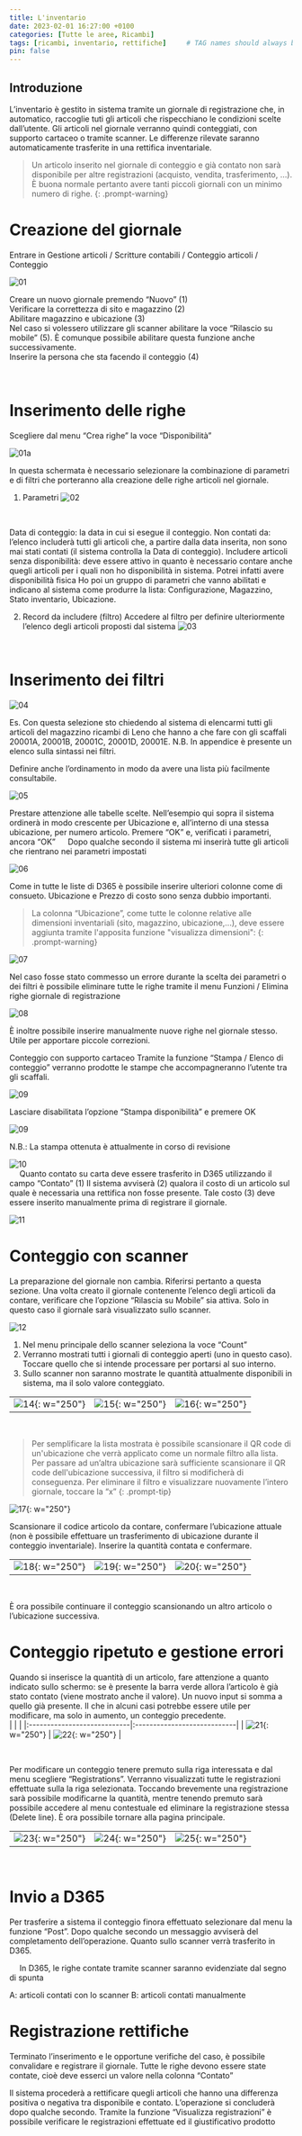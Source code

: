 ```yaml
---
title: L'inventario
date: 2023-02-01 16:27:00 +0100
categories: [Tutte le aree, Ricambi]
tags: [ricambi, inventario, rettifiche]     # TAG names should always be lowercase
pin: false
---
```


## Introduzione
L’inventario è gestito in sistema tramite un giornale di registrazione che, in automatico, raccoglie tuti gli articoli che rispecchiano le condizioni scelte dall’utente.
Gli articoli nel giornale verranno quindi conteggiati, con supporto cartaceo o tramite scanner. Le differenze rilevate saranno automaticamente trasferite in una rettifica inventariale.

> Un articolo inserito nel giornale di conteggio e già contato non sarà disponibile per altre registrazioni (acquisto, vendita, trasferimento, …). È buona normale pertanto avere tanti piccoli giornali con un minimo numero di righe.
{: .prompt-warning}

# Creazione del giornale
Entrare in Gestione articoli / Scritture contabili / Conteggio articoli / Conteggio

![01](/assets/img/02/01.png)
<br>

Creare un nuovo giornale premendo “Nuovo” (1)  
Verificare la correttezza di sito e magazzino (2)  
Abilitare magazzino e ubicazione (3)  
Nel caso si volessero utilizzare gli scanner abilitare la voce “Rilascio su mobile” (5). È comunque possibile abilitare questa funzione anche successivamente.  
Inserire la persona che sta facendo il conteggio (4)  

 
# Inserimento delle righe
Scegliere dal menu “Crea righe” la voce “Disponibilità”

![01a](/assets/img/02/01a.png)
<br>

In questa schermata è necessario selezionare la combinazione di parametri e di filtri che porteranno alla creazione delle righe articoli nel giornale.
1.	Parametri
![02](/assets/img/02/02.png)
<br>

Data di conteggio: la data in cui si esegue il conteggio.
Non contati da: l’elenco includerà tutti gli articoli che, a partire dalla data inserita, non sono mai stati contati (il sistema controlla la Data di conteggio).
Includere articoli senza disponibilità: deve essere attivo in quanto è necessario contare anche quegli articoli per i quali non ho disponibilità in sistema. Potrei infatti avere disponibilità fisica
Ho poi un gruppo di parametri che vanno abilitati e indicano al sistema come produrre la lista: Configurazione, Magazzino, Stato inventario, Ubicazione.

2.	Record da includere (filtro)
Accedere al filtro per definire ulteriormente l’elenco degli articoli proposti dal sistema
![03](/assets/img/02/03.png)
<br>

# Inserimento dei filtri
![04](/assets/img/02/04.png)
<br>

Es. Con questa selezione sto chiedendo al sistema di elencarmi tutti gli articoli del magazzino ricambi di Leno che hanno a che fare con gli scaffali 20001A, 20001B, 20001C, 20001D, 20001E.
N.B. In appendice è presente un elenco sulla sintassi nei filtri.

Definire anche l’ordinamento in modo da avere una lista più facilmente consultabile.

![05](/assets/img/02/05.png)
<br>

Prestare attenzione alle tabelle scelte. Nell’esempio qui sopra il sistema ordinerà in modo crescente per Ubicazione e, all’interno di una stessa ubicazione, per numero articolo.
Premere “OK” e, verificati i parametri, ancora “OK”
 
Dopo qualche secondo il sistema mi inserirà tutte gli articoli che rientrano nei parametri impostati  

![06](/assets/img/02/06.png)
<br>

Come in tutte le liste di D365 è possibile inserire ulteriori colonne come di consueto. Ubicazione e Prezzo di costo sono senza dubbio importanti.

> La colonna “Ubicazione”, come tutte le colonne relative alle dimensioni inventariali (sito, magazzino, ubicazione,...), deve essere aggiunta tramite l'apposita funzione "visualizza dimensioni":
{: .prompt-warning} 

![07](/assets/img/02/07.png)
<br>

Nel caso fosse stato commesso un errore durante la scelta dei parametri o dei filtri è possibile eliminare tutte le righe tramite il menu Funzioni / Elimina righe giornale di registrazione

![08](/assets/img/02/08.png)
<br>

È inoltre possibile inserire manualmente nuove righe nel giornale stesso. Utile per apportare piccole correzioni.

Conteggio con supporto cartaceo
Tramite la funzione “Stampa / Elenco di conteggio” verranno prodotte le stampe che accompagneranno l’utente tra gli scaffali.  

![09](/assets/img/02/09.png)
<br>

Lasciare disabilitata l’opzione “Stampa disponibilità” e premere OK  

![09](/assets/img/02/09.png)
<br>

N.B.: La stampa ottenuta è attualmente in corso di revisione  

![10](/assets/img/02/10.png)
<br>
 
Quanto contato su carta deve essere trasferito in D365 utilizzando il campo “Contato” (1)
Il sistema avviserà (2) qualora il costo di un articolo sul quale è necessaria una rettifica non fosse presente. Tale costo (3) deve essere inserito manualmente prima di registrare il giornale.  

![11](/assets/img/02/11.png)
<br>

# Conteggio con scanner
La preparazione del giornale non cambia. Riferirsi pertanto a questa sezione.
Una volta creato il giornale contenente l’elenco degli articoli da contare, verificare che l’opzione “Rilascia su Mobile” sia attiva. Solo in questo caso il giornale sarà visualizzato sullo scanner.  

![12](/assets/img/02/12.png)
<br>

1. Nel menu principale dello scanner seleziona la voce “Count”
2. Verranno mostrati tutti i giornali di conteggio aperti (uno in questo caso). Toccare quello che si intende processare per portarsi al suo interno.
3. Sullo scanner non saranno mostrate le quantità attualmente disponibili in sistema, ma il solo valore conteggiato.  

|                             |                             |                             |
|:----------------------------|:----------------------------|:----------------------------|
| ![14](/assets/img/02/14.png){: w="250"} | ![15](/assets/img/02/15.png){: w="250"} | ![16](/assets/img/02/16.png){: w="250"} |

<br>


> Per semplificare la lista mostrata è possibile scansionare il QR code di un'ubicazione che verrà applicato come un normale filtro alla lista.
Per passare ad un’altra ubicazione sarà sufficiente scansionare il QR code dell'ubicazione successiva, il filtro si modificherà di conseguenza.
Per eliminare il filtro e visualizzare nuovamente l’intero giornale, toccare la “x”
{: .prompt-tip}

![17](/assets/img/02/17.png){: w="250"}  <br>

Scansionare il codice articolo da contare, confermare l’ubicazione attuale (non è possibile effettuare un trasferimento di ubicazione durante il conteggio inventariale). Inserire la quantità contata e confermare.  

|                             |                             |                             |
|:----------------------------|:----------------------------|:----------------------------|
| ![18](/assets/img/02/18.png){: w="250"} | ![19](/assets/img/02/19.png){: w="250"} | ![20](/assets/img/02/20.png){: w="250"} |

<br>


È ora possibile continuare il conteggio scansionando un altro articolo o l’ubicazione successiva. 

# Conteggio ripetuto e gestione errori
Quando si inserisce la quantità di un articolo, fare attenzione a quanto indicato sullo schermo: se è presente la barra verde allora l’articolo è già stato contato (viene mostrato anche il valore).
Un nuovo input si somma a quello già presente. Il che in alcuni casi potrebbe essere utile per modificare, ma solo in aumento, un conteggio precedente.  
|                             |                             |
|:----------------------------|:----------------------------|
| ![21](/assets/img/02/21.png){: w="250"} | ![22](/assets/img/02/22.png){: w="250"} |

<br>   

Per modificare un conteggio tenere premuto sulla riga interessata e dal menu scegliere “Registrations”. Verranno visualizzati tutte le registrazioni effettuate sulla la riga selezionata.
Toccando brevemente una registrazione sarà possibile modificarne la quantità, mentre tenendo premuto sarà possibile accedere al menu contestuale ed eliminare la registrazione stessa (Delete line). È ora possibile tornare alla pagina principale.  

|                             |                             |                             |
|:----------------------------|:----------------------------|:----------------------------|
| ![23](/assets/img/02/23.png){: w="250"} | ![24](/assets/img/02/24.png){: w="250"} | ![25](/assets/img/02/25.png){: w="250"} |

<br>

# Invio a D365
Per trasferire a sistema il conteggio finora effettuato selezionare dal menu     la funzione “Post”. Dopo qualche secondo un messaggio avviserà del completamento dell’operazione. Quanto sullo scanner verrà trasferito in D365.
         
 
In D365, le righe contate tramite scanner saranno evidenziate dal segno di spunta
 
A: articoli contati con lo scanner
B: articoli contati manualmente

# Registrazione rettifiche
Terminato l’inserimento e le opportune verifiche del caso, è possibile convalidare e registrare il giornale.
Tutte le righe devono essere state contate, cioè deve esserci un valore nella colonna “Contato”
 

Il sistema procederà a rettificare quegli articoli che hanno una differenza positiva o negativa tra disponibile e contato. L’operazione si concluderà dopo qualche secondo. 
Tramite la funzione “Visualizza registrazioni” è possibile verificare le registrazioni effettuate ed il giustificativo prodotto
